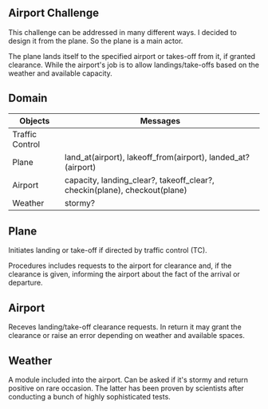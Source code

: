 ## Airport Challenge


This challenge can be addressed in many different ways. I decided to design it from the plane. So the plane is a main actor.

The plane lands itself to the specified airport or takes-off from it, if granted clearance. While the airport's job is to allow landings/take-offs based on the weather and available capacity.

Domain
---------

Objects | Messages
-- | --
Traffic Control  |
Plane  | land_at(airport), lakeoff_from(airport), landed_at?(airport)
Airport | capacity, landing_clear?, takeoff_clear?, checkin(plane), checkout(plane)
Weather | stormy?

Plane
---------
Initiates landing or take-off if directed by traffic control (TC).

Procedures includes requests to the airport for clearance and, if the clearance is given, informing the airport about the fact of the arrival or departure.

Airport
---------
Receves landing/take-off clearance requests. In return it may grant the clearance or raise an error depending on weather and available spaces.

Weather
---------
A module included into the airport. Can be asked if it's stormy and return positive on rare occasion. The latter has been proven by scientists after conducting a bunch of highly sophisticated tests.
